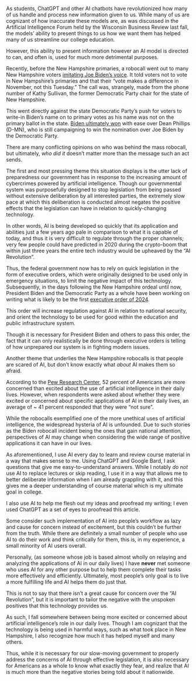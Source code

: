 As students, ChatGPT and other AI chatbots have revolutionized how many of us handle and process new information given to us. While many of us are cognizant of how inaccurate these models are, as was discussed in the Artificial Intelligence Forum held by the Wisconsin Business Review last fall, the models’ ability to present things to us how we want them has helped many of us streamline our college education.

However, this ability to present information however an AI model is directed to can, and often is, used for much more detrimental purposes. 

Recently, before the New Hampshire primaries, a robocall went out to many New Hampshire voters [imitating Joe Biden’s voice](https://apnews.com/article/new-hampshire-primary-biden-ai-deepfake-robocall-f3469ceb6dd613079092287994663db5). It told voters not to vote in New Hampshire’s primaries and that their “vote makes a difference in November, not this Tuesday.” The call was, strangely, made from the phone number of Kathy Sullivan, the former Democratic Party chair for the state of New Hampshire. 

This went directly against the state Democratic Party’s push for voters to write-in Biden’s name on to primary votes as his name was not on the primary ballot in the state. [Biden ultimately won](https://www.politico.com/news/2024/01/23/biden-new-hampshire-write-in-win-00137418) with ease over Dean Phillips (D-MN), who is still campaigning to win the nomination over Joe Biden by the Democratic Party.

There are many conflicting opinions on who was behind the mass robocall, but ultimately, *who did it* doesn’t matter more than the message such an act sends.

The first and most pressing theme this situation displays is the utter lack of preparedness our government has in response to the increasing amount of cybercrimes powered by artificial intelligence. Though our governmental system was purposefully designed to stop legislation from being passed without extensive deliberation by all interested parties, the extremely slow pace at which this deliberation is conducted almost negates the positive effects that the legislation can have in relation to quickly-changing technology.

In other words, AI is being developed so quickly that its application and abilities just a few years ago pale in comparison to what it is capable of today, and thus it is very difficult to regulate through the proper channels; very few people could have predicted in 2020 during the crypto-boom that within just three years the entire tech industry would be upheaved by the “AI Revolution”.

Thus, the federal government now has to rely on quick legislation in the form of executive orders, which were originally designed to be used only in emergency situations, to limit the negative impact of this technology. Subsequently, in the days following the New Hampshire ordeal until now, President Biden and the Democratic Party as a whole have been working on writing what is likely to be the first [executive order of 2024](https://www.whitehouse.gov/briefing-room/statements-releases/2024/01/29/fact-sheet-biden-harris-administration-announces-key-ai-actions-following-president-bidens-landmark-executive-order/).

This order will increase regulation against AI in relation to national security, and orient the technology to be used for good within the education and public infrastructure system.

Though it is necessary for President Biden and others to pass this order, the fact that it can only realistically be done through executive orders is telling of how unprepared our system is in fighting modern issues.

Another theme that underlies the New Hampshire robocalls is that people are scared of AI, but don’t know exactly what *about* AI makes them so afraid. 

According to the [Pew Research Center](https://www.pewresearch.org/short-reads/2023/08/28/growing-public-concern-about-the-role-of-artificial-intelligence-in-daily-life/), 52 percent of Americans are more concerned than excited about the use of artificial intelligence in their daily lives. However, when respondents were asked about whether they were excited or concerned about specific applications of AI in their daily lives, an average of \~ 41 percent responded that they were “not sure”. 

While the robocalls exemplified one of the more unethical uses of artificial intelligence, the widespread hysteria of AI is unfounded. Due to such stories as the Biden robocall incident being the ones that gain national attention, perspectives of AI may change when considering the wide range of positive applications it can have in our lives.

As aforementioned, I use AI every day to learn and review course material in a way that makes sense to me. Using ChatGPT and Google Bard, I ask questions that give me easy-to-understand answers. While I notably *do not* use AI to replace lectures or skip reading, I use it in a way that allows me to better deliberate information when I am already grappling with it, and this gives me a deeper understanding of course material which is my ultimate goal in college.

I also use AI to help me flesh out my ideas and proofread my writing; I even used ChatGPT as a set of eyes to proofread this article.

Some consider such implementation of AI into people’s workflow as lazy and cause for concern instead of excitement, but this couldn’t be further from the truth. While there are definitely a small number of people who use AI to do their work and think critically for them, this is, in my experience, a small minority of AI users overall. 

Personally, (as someone whose job is based almost wholly on relaying and analyzing the applications of AI in our daily lives) I have **never** met someone who uses AI for any other purpose but to help them complete their tasks more effectively and efficiently. Ultimately, most people’s only goal is to live a more fulfilling life and AI helps them do just that.

This is not to say that there isn’t a great cause for concern over the “AI Revolution”, but it is important to tailor the negative with the unspoken positives that this technology provides us. 

As such, I fall somewhere between being more excited or concerned about artificial intelligence’s role in our daily lives. Though I am cognizant that the technology is being used in harmful ways, such as what took place in New Hampshire, I also recognize how much it has helped myself and many others. 

Thus, while it is necessary for our slow-moving government to properly address the concerns of AI through effective legislation, it is also necessary for Americans as a whole to know what exactly they fear, and realize that AI is much more than the negative stories being told about it nationwide.  
